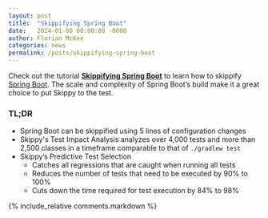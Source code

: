 ```yaml
---
layout: post
title:  "Skippifying Spring Boot"
date:   2024-01-08 00:00:00 -0600
author: Florian McKee
categories: news
permalink: /posts/skippifying-spring-boot
---
```


Check out the tutorial [**Skippifying Spring Boot**](../tutorials/skippifying-spring-boot) to learn how to skippify
[Spring Boot](https://github.com/spring-projects/spring-boot).
The scale and complexity of Spring Boot’s build make it a great choice to put Skippy to the test.

### TL;DR

- Spring Boot can be skippified using 5 lines of configuration changes
- Skippy's Test Impact Analysis analyzes over 4,000 tests and more than 2,500 classes in a timeframe comparable to that 
  of `./gradlew test`
- Skippy’s Predictive Test Selection
  - Catches all regressions that are caught when running all tests
  - Reduces the number of tests that need to be executed by 90% to 100%
  - Cuts down the time required for test execution by 84% to 98%


{% include_relative comments.markdown %}